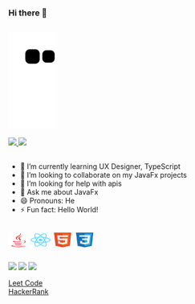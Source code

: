 ### Hi there 👋

##
![Snake animation](https://github.com/gleidsonmt/Gleidsonmt/blob/output/github-contribution-grid-snake.svg)  

<div align="left">
  <a href="https://github.com/gleidsonmt">
  <img height="160em" src="https://github-readme-stats.vercel.app/api/top-langs/?username=gleidsonmt&theme=dark&layout=compact&langs_count=7"/>
  <img height="160em" src="https://github-readme-stats.vercel.app/api?username=gleidsonmt&theme=dark&include_all_commits=true&count_private=tru"/>
  </a>
</div>

  ##
  
- 🌱 I’m currently learning UX Designer, TypeScript
- 👯 I’m looking to collaborate on my JavaFx projects
- 🤔 I’m looking for help with apis
- 💬 Ask me about JavaFx
- 😄 Pronouns: He
- ⚡ Fun fact: Hello World!
  
<div style="display: inline_block"><br>
  <img align="center" alt="Rafa-Ts" height="30" width="40" src="https://raw.githubusercontent.com/devicons/devicon/master/icons/java/java-plain.svg">
  <img align="center" alt="Rafa-React" height="30" width="40" src="https://raw.githubusercontent.com/devicons/devicon/master/icons/react/react-original.svg">
  <img align="center" alt="Rafa-HTML" height="30" width="40" src="https://raw.githubusercontent.com/devicons/devicon/master/icons/html5/html5-original.svg">
  <img align="center" alt="Rafa-CSS" height="30" width="40" src="https://raw.githubusercontent.com/devicons/devicon/master/icons/css3/css3-original.svg">
</div>

##

<div> 
  
  <a href="https://www.youtube.com/channel/UC1kHpuXjBGBQBZZ4bRXyXnA" target="_blank"><img src="https://img.shields.io/badge/YouTube-FF0000?style=for-the-badge&logo=youtube&logoColor=white" target="_blank"></a>
  <a href="https://instagram.com/gleidson.nevesdasilveira/" target="_blank"><img src="https://img.shields.io/badge/-Instagram-%23E4405F?style=for-the-badge&logo=instagram&logoColor=white" target="_blank"></a>
  <a href = "mailto:gleidisonmt@gmail.com"><img src="https://img.shields.io/badge/-Gmail-%23333?style=for-the-badge&logo=gmail&logoColor=white" target="_blank"></a>
 
  
<a href="https://leetcode.com/gleidsonmt/">Leet Code</a>
<br>
<a href="https://www.hackerrank.com/gleidisonmt">HackerRank</a>

</div>
  

 
